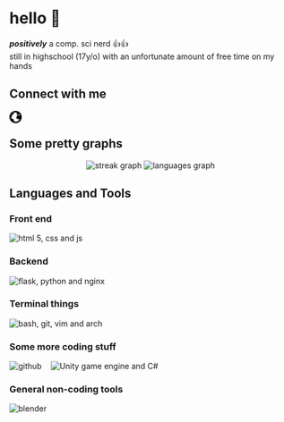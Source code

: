 # hello 👋
_**positively**_ a comp. sci nerd 👍👍<br>
still in highschool (17y/o) with an unfortunate amount of free time on my hands

## Connect with me
[<img align="left" alt="" width="22px" src="https://raw.githubusercontent.com/iconic/open-iconic/master/svg/globe.svg" />](https://starstalker.xyz/)
[<img align="left" alt="" width="22px" src="https://skillicons.dev/icons?i=discord"/>](https://discord.com/users/765808213890695178)

<br>

## Some pretty graphs

<div align="center">
  <img src="https://streak-stats.demolab.com?user=starstalker9160&locale=en&mode=daily&theme=dracula&hide_border=false&border_radius=5" height="150" alt="streak graph"/>
  <img src="https://github-readme-stats.vercel.app/api/top-langs?username=starstalker9160&locale=en&hide_title=false&layout=compact&card_width=320&langs_count=5&theme=dracula&hide_border=false" height="150" alt="languages graph"/>
</div>

## Languages and Tools
### Front end
<img src="https://skillicons.dev/icons?i=html,css,js" height="30" alt="html 5, css and js"/><img width="12"/>


### Backend
<img src="https://skillicons.dev/icons?i=flask,python,nginx" height="30" alt="flask, python and nginx"/><img width="12"/>


### Terminal things
<img src="https://skillicons.dev/icons?i=bash,git,vim,arch" height="30" alt="bash, git, vim and arch"/><img width="12"/>


### Some more coding stuff
<img src="https://skillicons.dev/icons?i=github" height="30" alt="github"/><img width="12"/>
<img src="https://skillicons.dev/icons?i=unity,cs" height="30" alt="Unity game engine and C#"/><img width="12"/>


### General non-coding tools
<img src="https://skillicons.dev/icons?i=blender" height="30" alt="blender"/><img width="12"/>
